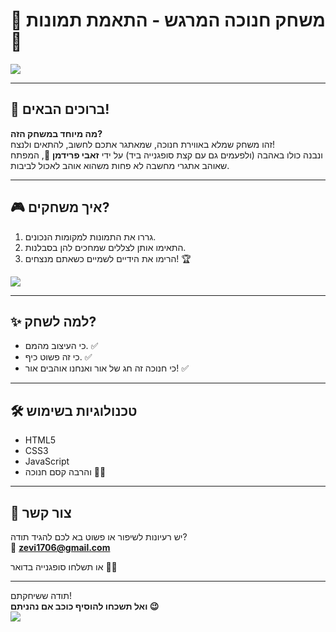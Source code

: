 # 🎉 משחק חנוכה המרגש - התאמת תמונות 🕎  

![](https://media.giphy.com/media/3o7TKtdj8bGQUMxDLa/giphy.gif)  

---

## 🌟 ברוכים הבאים!  

**מה מיוחד במשחק הזה?**  
זהו משחק שמלא באווירת חנוכה, שמאתגר אתכם לחשוב, להתאים ולנצח!  
ונבנה כולו באהבה (ולפעמים גם עם קצת סופגנייה ביד) על ידי **זאבי פרידמן** 🐺, המפתח שאוהב אתגרי מחשבה לא פחות משהוא אוהב לאכול לביבות.  

---

## 🎮 איך משחקים?  
1. גררו את התמונות למקומות הנכונים.  
2. התאימו אותן לצללים שמחכים להן בסבלנות.  
3. הרימו את הידיים לשמיים כשאתם מנצחים! 🏆  

![](https://media.giphy.com/media/26BRuo6sLetdllPAQ/giphy.gif)  

---

## ✨ למה לשחק?  
- כי העיצוב מהמם. ✅  
- כי זה פשוט כיף. ✅  
- כי חנוכה זה חג של אור ואנחנו אוהבים אור! ✅  

---

## 🛠️ טכנולוגיות בשימוש  
- HTML5  
- CSS3  
- JavaScript  
- והרבה קסם חנוכה 🎩✨  

---

## 💬 צור קשר  
יש רעיונות לשיפור או פשוט בא לכם להגיד תודה?  
📧 **zevi1706@gmail.com**  
 
או תשלחו סופגנייה בדואר 🎁🍩  

---

תודה ששיחקתם!  
**ואל תשכחו להוסיף כוכב אם נהניתם 😉**  
![](https://media.giphy.com/media/3ohc1h1Ja92KDOe9s0/giphy.gif)
